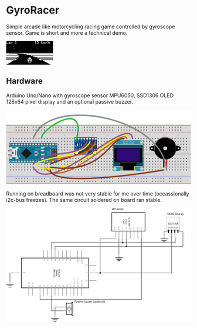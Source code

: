 # GyroRacer
Simple arcade like motorcycling racing game controlled by gyroscope sensor. Game is short and more a technical demo.

![screenshot](/assets/images/Screenshot.png) 

## Hardware
Arduino Uno/Nano with gyroscope sensor MPU6050, SSD1306 OLED 128x64 pixel display and an optional passive buzzer.

![breadboard](/assets/images/Breadboard.svg) 

Running on breadboard was not very stable for me over time (occassionally i2c-bus freezes). The same circuit soldered on board ran stable.

![schema](/assets/images/Schema.svg) 

